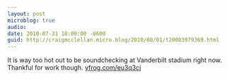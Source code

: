 ```yaml
---
layout: post
microblog: true
audio: 
date: 2010-07-31 18:00:00 -0600
guid: http://craigmcclellan.micro.blog/2010/08/01/t20083979369.html
---
```

It is way too hot out to be soundchecking at Vanderbilt stadium right now. Thankful for work though.  [yfrog.com/eu3q3cj](http://yfrog.com/eu3q3cj)
